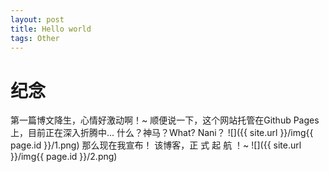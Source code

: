 ```yaml
---
layout: post
title: Hello world
tags: Other
---
```

# 纪念
第一篇博文降生，心情好激动啊！~
顺便说一下，这个网站托管在Github Pages上，目前正在深入折腾中...
什么？神马？What? Nani？ 
![]({{ site.url }}/img{{ page.id }}/1.png)
那么现在我宣布！
该博客，正 式 起 航 ！~
![]({{ site.url }}/img{{ page.id }}/2.png)